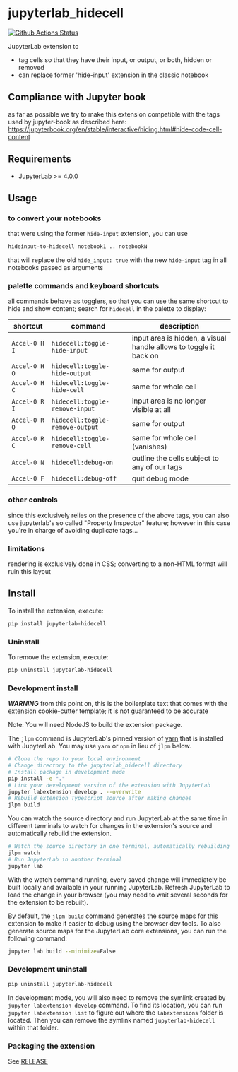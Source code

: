 # jupyterlab_hidecell

[![Github Actions Status](https://github.com/parmentelat/jupyterlab-hidecell/workflows/Build/badge.svg)](https://github.com/parmentelat/jupyterlab-hidecell/actions/workflows/build.yml)

JupyterLab extension to

- tag cells so that they have their input, or output, or both, hidden or removed
- can replace former 'hide-input' extension in the classic notebook

## Compliance with Jupyter book

as far as possible we try to make this extension compatible with the tags used by jupyter-book as described here:
<https://jupyterbook.org/en/stable/interactive/hiding.html#hide-code-cell-content>

## Requirements

- JupyterLab >= 4.0.0

## Usage

### to convert your notebooks

that were using the former `hide-input` extension, you can use

```bash
hideinput-to-hidecell notebook1 .. notebookN
```

that will replace the old `hide_input: true` with the new `hide-input` tag in all
notebooks passed as arguments

### palette commands and keyboard shortcuts

all commands behave as togglers, so that you can use the same shortcut to hide
and show content; search for `hidecell` in the palette to display:

| shortcut | command | description |
|----------|---------|-------------|
| `Accel-0 H I` | `hidecell:toggle-hide-input` | input area is hidden, a visual handle allows to toggle it back on |
| `Accel-0 H O` | `hidecell:toggle-hide-output` | same for output |
| `Accel-0 H C` | `hidecell:toggle-hide-cell` | same for whole cell |
| `Accel-0 R I` | `hidecell:toggle-remove-input` | input area is no longer visible at all |
| `Accel-0 R O` | `hidecell:toggle-remove-output` | same for output |
| `Accel-0 R C` | `hidecell:toggle-remove-cell` | same for whole cell (vanishes) |
| `Accel-0 N`   | `hidecell:debug-on` | outline the cells subject to any of our tags |
| `Accel-0 F`   | `hidecell:debug-off` | quit debug mode |

### other controls

since this exclusively relies on the presence of the above tags, you can also
use jupyterlab's so called "Property Inspector" feature; however in this case
you're in charge of avoiding duplicate tags...

### limitations

rendering is exclusively done in CSS; converting to a non-HTML format will ruin
this layout

## Install

To install the extension, execute:

```bash
pip install jupyterlab-hidecell
```

### Uninstall

To remove the extension, execute:

```bash
pip uninstall jupyterlab-hidecell
```

### Development install

**_WARNING_** from this point on, this is the boilerplate text that comes with
the extension cookie-cutter template; it is not guaranteed to be accurate

Note: You will need NodeJS to build the extension package.

The `jlpm` command is JupyterLab's pinned version of
[yarn](https://yarnpkg.com/) that is installed with JupyterLab. You may use
`yarn` or `npm` in lieu of `jlpm` below.

```bash
# Clone the repo to your local environment
# Change directory to the jupyterlab_hidecell directory
# Install package in development mode
pip install -e "."
# Link your development version of the extension with JupyterLab
jupyter labextension develop . --overwrite
# Rebuild extension Typescript source after making changes
jlpm build
```

You can watch the source directory and run JupyterLab at the same time in
different terminals to watch for changes in the extension's source and
automatically rebuild the extension.

```bash
# Watch the source directory in one terminal, automatically rebuilding when needed
jlpm watch
# Run JupyterLab in another terminal
jupyter lab
```

With the watch command running, every saved change will immediately be built
locally and available in your running JupyterLab. Refresh JupyterLab to load the
change in your browser (you may need to wait several seconds for the extension
to be rebuilt).

By default, the `jlpm build` command generates the source maps for this
extension to make it easier to debug using the browser dev tools. To also
generate source maps for the JupyterLab core extensions, you can run the
following command:

```bash
jupyter lab build --minimize=False
```

### Development uninstall

```bash
pip uninstall jupyterlab-hidecell
```

In development mode, you will also need to remove the symlink created by
`jupyter labextension develop` command. To find its location, you can run
`jupyter labextension list` to figure out where the `labextensions` folder is
located. Then you can remove the symlink named `jupyterlab-hidecell` within
that folder.

### Packaging the extension

See [RELEASE](RELEASE.md)
